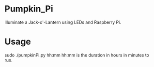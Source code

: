 Pumpkin_Pi
==========

Illuminate a Jack-o'-Lantern using LEDs and Raspberry Pi.

Usage
=====

sudo ./pumpkinPi.py hh:mm
hh:mm is the duration in hours in minutes to run. 

